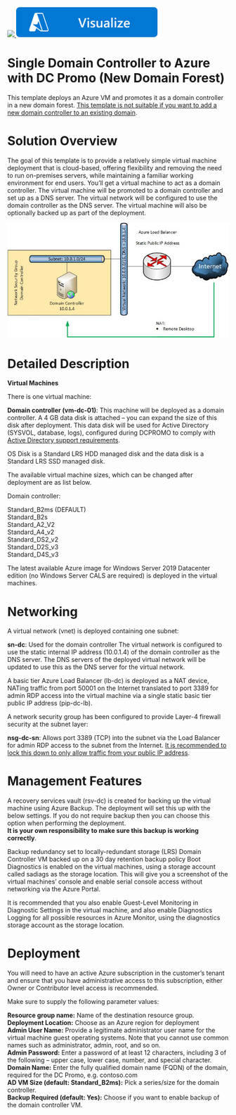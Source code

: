 <a href="https://portal.azure.com/#create/Microsoft.Template/uri/https%3A%2F%2Fraw.githubusercontent.com%2Falankinane%2Fsingledc%2Fmaster%2Fazuredeploy.json" target="_blank">
    <img src="https://aka.ms/deploytoazurebutton"/>
</a>
<a href="http://armviz.io/#/?load=httpshttps%3A%2F%2Fraw.githubusercontent.com%2Falankinane%2Fsingledc%2Fmaster%2Fazuredeploy.json" target="_blank">
    <img src="https://raw.githubusercontent.com/Azure/azure-quickstart-templates/master/1-CONTRIBUTION-GUIDE/images/visualizebutton.svg?sanitize=true"/>
</a>

<h1>Single Domain Controller to Azure with DC Promo (New Domain Forest)</h1>
<p>This template deploys an Azure VM and promotes it as a domain controller in a new domain forest.  <u>This template is not suitable if you want to add a new domain controller to an existing domain</u>.</p>

<h1>Solution Overview</h1>
<p>The goal of this template is to provide a relatively simple virtual machine deployment that is cloud-based, offering flexibility and removing the need to run on-premises servers, while maintaining a familiar working environment for end users. You’ll get a virtual machine to act as a domain controller.  The virtual machine will be promoted to a domain controller and set up as a DNS server.  The virtual network will be configured to use the domain controller as the DNS server.  The virtual machine will also be optionally backed up as part of the deployment.</p>

<img src="https://github.com/alankinane/singledc/blob/master/SingleDC.jpg"/>

<h1>Detailed Description</h1>
<b>Virtual Machines</b>

There is one virtual machine:

<b>Domain controller (vm-dc-01)</b>: This machine will be deployed as a domain controller. A 4 GB data disk is attached – you can expand the size of this disk after deployment. This data disk will be used for Active Directory (SYSVOL, database, logs), configured during DCPROMO to comply with <a href="https://msdn.microsoft.com/en-us/library/azure/jj156090.aspx#BKMK_ContrastsWithOnPrem">Active Directory support requirements</a>.

OS Disk is a Standard LRS HDD managed disk and the data disk is a Standard LRS SSD managed disk.

The available virtual machine sizes, which can be changed after deployment are as list below.

Domain controller:

Standard_B2ms (DEFAULT)<br>
Standard_B2s<br>
Standard_A2_V2<br>
Standard_A4_v2<br>
Standard_DS2_v2<br>
Standard_D2S_v3<br>
Standard_D4S_v3<br>

The latest available Azure image for Windows Server 2019 Datacenter edition (no Windows Server CALS are required) is deployed in the virtual machines.

<h1>Networking</h1>
<p>A virtual network (vnet) is deployed containing one subnet:</p>

<b>sn-dc</b>: Used for the domain controller
The virtual network is configured to use the static internal IP address (10.0.1.4) of the domain controller as the DNS server.  The DNS servers of the deployed virtual network will be updated to use this as the DNS server for the virtual network.

A basic tier Azure Load Balancer (lb-dc) is deployed as a NAT device, NATing traffic from port 50001 on the Internet translated to port 3389 for admin RDP access into the virtual machine via a single static basic tier public IP address (pip-dc-lb).

A network security group has been configured to provide Layer-4 firewall security at the subnet layer:

<b>nsg-dc-sn</b>: Allows port 3389 (TCP) into the subnet via the Load Balancer for admin RDP access to the subnet from the Internet.  <u>It is recommended to lock this down to only allow traffic from your public IP address</u>.

<h1>Management Features</h1>
<p>A recovery services vault (rsv-dc) is created for backing up the virtual machine using Azure Backup. The deployment will set this up with the below settings.  If you do not require backup then you can choose this option when performing the deployment.<br><b>It is your own responsibility to make sure this backup is working correctly</b>.</p>

Backup redundancy set to locally-redundant storage (LRS)
Domain Controller VM backed up on a 30 day retention backup policy
Boot Diagnostics is enabled on the virtual machines, using a storage account called sadiags<random string> as the storage location. This will give you a screenshot of the virtual machines’ console and enable serial console access without networking via the Azure Portal.

It is recommended that you also enable Guest-Level Monitoring in Diagnostic Settings in the virtual machine, and also enable Diagnostics Logging for all possible resources in Azure Monitor, using the diagnostics storage account as the storage location.

<h1>Deployment</h1>
<p>You will need to have an active Azure subscription in the customer’s tenant and ensure that you have administrative access to this subscription, either Owner or Contributor level access is recommended.</p>
<p>Make sure to supply the following parameter values:</p>

<b>Resource group name:</b> Name of the destination resource group.<br>
<b>Deployment Location:</b> Choose as an Azure region for deployment<br>
<b>Admin User Name:</b> Provide a legitimate administrator user name for the virtual machine guest operating systems. Note that you cannot use common names such as administrator, admin, root, and so on.<br>
<b>Admin Password:</b> Enter a password of at least 12 characters, including 3 of the following – upper case, lower case, number, and special character.<br>
<b>Domain Name:</b> Enter the fully qualified domain name (FQDN) of the domain, required for the DC Promo, e.g. contoso.com<br>
<b>AD VM Size (default: Standard_B2ms):</b> Pick a series/size for the domain controller.<br>
<b>Backup Required (default: Yes):</b> Choose if you want to enable backup of the domain controller VM.
